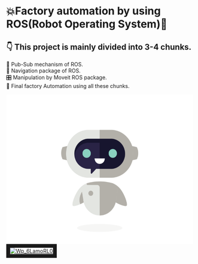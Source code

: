 # 💥Factory automation by using ROS(Robot Operating System)🤖        
##  👇 This project is mainly divided into 3-4 chunks.       
 🤝 Pub-Sub mechanism of ROS.     
 🧭 Navigation package of ROS.     
 🎛️ Manipulation by Moveit ROS package.     
 🙌 Final factory Automation using all these chunks.     




<!--img height="40" width="40" src="https://github.com/devsonni/devsonni/blob/main/hii%20gif.gif"-->
<img align="left" height="400" width="500" src="https://github.com/devsonni/devsonni/blob/main/me.gif">

    
<a href="http://www.youtube.com/watch?feature=player_embedded&v=Wp_6LamoRL0" target="_blank"><img src="http://img.youtube.com/vi/Wp_6LamoRL0/0.jpg" alt="Wp_6LamoRL0" width="240" height="180" border="10" /></a>
